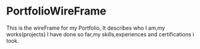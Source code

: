 # PortfolioWireFrame
This is the wireFrame for my Portfolio,
It describes who I am,my works(projects) I have done so far,my skills,experiences and certifications i took.
